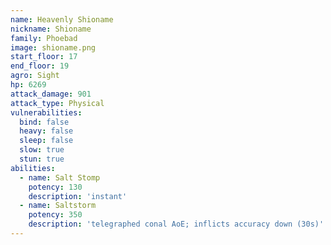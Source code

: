 ```yaml
---
name: Heavenly Shioname
nickname: Shioname
family: Phoebad
image: shioname.png
start_floor: 17
end_floor: 19
agro: Sight
hp: 6269
attack_damage: 901
attack_type: Physical
vulnerabilities:
  bind: false
  heavy: false
  sleep: false
  slow: true
  stun: true
abilities:
  - name: Salt Stomp
    potency: 130
    description: 'instant'
  - name: Saltstorm
    potency: 350
    description: 'telegraphed conal AoE; inflicts accuracy down (30s)'
---
```

